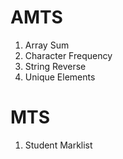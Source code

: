 # AMTS
1. Array Sum
2. Character Frequency
3. String Reverse
4. Unique Elements

# MTS
1. Student Marklist